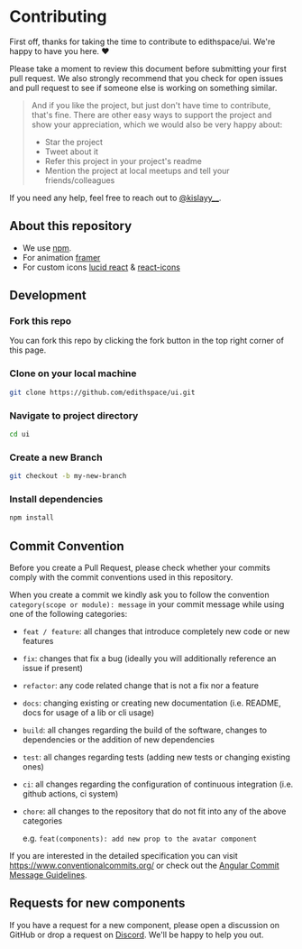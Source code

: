 # Contributing

First off, thanks for taking the time to contribute to edithspace/ui. We're happy to have you here. ❤️

Please take a moment to review this document before submitting your first pull request. We also strongly recommend that you check for open issues and pull request to see if someone else is working on something similar.

> And if you like the project, but just don't have time to contribute, that's fine. There are other easy ways to support the project and show your appreciation, which we would also be very happy about:
>
> - Star the project
> - Tweet about it
> - Refer this project in your project's readme
> - Mention the project at local meetups and tell your friends/colleagues

If you need any help, feel free to reach out to [@kislayy__](https://x.com/kislayy__).

## About this repository

- We use [npm](https://docs.npmjs.com).
- For animation [framer](https://www.framer.com/motion)
- For custom icons [lucid react](https://lucide.dev/guide/) & [react-icons](https://react-icons.github.io/)

## Development

### Fork this repo

You can fork this repo by clicking the fork button in the top right corner of this page.

### Clone on your local machine

```bash
git clone https://github.com/edithspace/ui.git
```

### Navigate to project directory

```bash
cd ui
```

### Create a new Branch

```bash
git checkout -b my-new-branch
```

### Install dependencies

```bash
npm install
```

## Commit Convention

Before you create a Pull Request, please check whether your commits comply with
the commit conventions used in this repository.

When you create a commit we kindly ask you to follow the convention
`category(scope or module): message` in your commit message while using one of
the following categories:

- `feat / feature`: all changes that introduce completely new code or new
  features
- `fix`: changes that fix a bug (ideally you will additionally reference an
  issue if present)
- `refactor`: any code related change that is not a fix nor a feature
- `docs`: changing existing or creating new documentation (i.e. README, docs for
  usage of a lib or cli usage)
- `build`: all changes regarding the build of the software, changes to
  dependencies or the addition of new dependencies
- `test`: all changes regarding tests (adding new tests or changing existing
  ones)
- `ci`: all changes regarding the configuration of continuous integration (i.e.
  github actions, ci system)
- `chore`: all changes to the repository that do not fit into any of the above
  categories

  e.g. `feat(components): add new prop to the avatar component`

If you are interested in the detailed specification you can visit
https://www.conventionalcommits.org/ or check out the
[Angular Commit Message Guidelines](https://github.com/angular/angular/blob/22b96b9/CONTRIBUTING.md#-commit-message-guidelines).

## Requests for new components

If you have a request for a new component, please open a discussion on GitHub or drop a request on [Discord](https://discord.gg/8ZrskQz4Cu). We'll be happy to help you out.